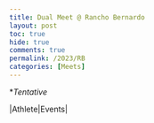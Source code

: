 ```yaml
---
title: Dual Meet @ Rancho Bernardo
layout: post
toc: true 
hide: true
comments: true
permalink: /2023/RB
categories: [Meets]
---
```


**Tentative*

|Athlete|Events|
